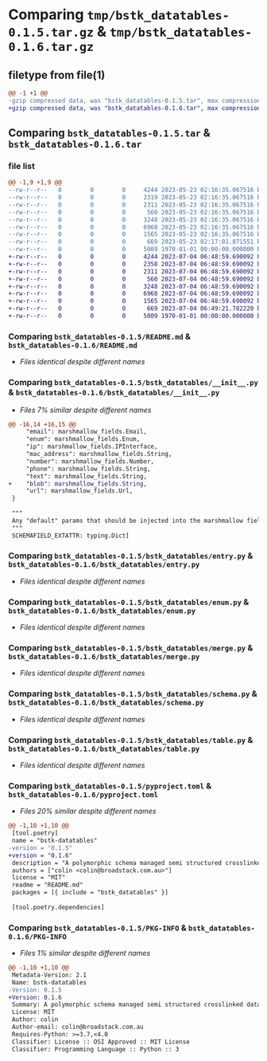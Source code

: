 # Comparing `tmp/bstk_datatables-0.1.5.tar.gz` & `tmp/bstk_datatables-0.1.6.tar.gz`

## filetype from file(1)

```diff
@@ -1 +1 @@
-gzip compressed data, was "bstk_datatables-0.1.5.tar", max compression
+gzip compressed data, was "bstk_datatables-0.1.6.tar", max compression
```

## Comparing `bstk_datatables-0.1.5.tar` & `bstk_datatables-0.1.6.tar`

### file list

```diff
@@ -1,9 +1,9 @@
--rw-r--r--   0        0        0     4244 2023-05-23 02:16:35.067516 bstk_datatables-0.1.5/README.md
--rw-r--r--   0        0        0     2319 2023-05-23 02:16:35.067516 bstk_datatables-0.1.5/bstk_datatables/__init__.py
--rw-r--r--   0        0        0     2311 2023-05-23 02:16:35.067516 bstk_datatables-0.1.5/bstk_datatables/entry.py
--rw-r--r--   0        0        0      560 2023-05-23 02:16:35.067516 bstk_datatables-0.1.5/bstk_datatables/enum.py
--rw-r--r--   0        0        0     3248 2023-05-23 02:16:35.067516 bstk_datatables-0.1.5/bstk_datatables/merge.py
--rw-r--r--   0        0        0     6968 2023-05-23 02:16:35.067516 bstk_datatables-0.1.5/bstk_datatables/schema.py
--rw-r--r--   0        0        0     1565 2023-05-23 02:16:35.067516 bstk_datatables-0.1.5/bstk_datatables/table.py
--rw-r--r--   0        0        0      669 2023-05-23 02:17:01.871551 bstk_datatables-0.1.5/pyproject.toml
--rw-r--r--   0        0        0     5009 1970-01-01 00:00:00.000000 bstk_datatables-0.1.5/PKG-INFO
+-rw-r--r--   0        0        0     4244 2023-07-04 06:48:59.690092 bstk_datatables-0.1.6/README.md
+-rw-r--r--   0        0        0     2358 2023-07-04 06:48:59.690092 bstk_datatables-0.1.6/bstk_datatables/__init__.py
+-rw-r--r--   0        0        0     2311 2023-07-04 06:48:59.690092 bstk_datatables-0.1.6/bstk_datatables/entry.py
+-rw-r--r--   0        0        0      560 2023-07-04 06:48:59.690092 bstk_datatables-0.1.6/bstk_datatables/enum.py
+-rw-r--r--   0        0        0     3248 2023-07-04 06:48:59.690092 bstk_datatables-0.1.6/bstk_datatables/merge.py
+-rw-r--r--   0        0        0     6968 2023-07-04 06:48:59.690092 bstk_datatables-0.1.6/bstk_datatables/schema.py
+-rw-r--r--   0        0        0     1565 2023-07-04 06:48:59.690092 bstk_datatables-0.1.6/bstk_datatables/table.py
+-rw-r--r--   0        0        0      669 2023-07-04 06:49:21.782220 bstk_datatables-0.1.6/pyproject.toml
+-rw-r--r--   0        0        0     5009 1970-01-01 00:00:00.000000 bstk_datatables-0.1.6/PKG-INFO
```

### Comparing `bstk_datatables-0.1.5/README.md` & `bstk_datatables-0.1.6/README.md`

 * *Files identical despite different names*

### Comparing `bstk_datatables-0.1.5/bstk_datatables/__init__.py` & `bstk_datatables-0.1.6/bstk_datatables/__init__.py`

 * *Files 7% similar despite different names*

```diff
@@ -16,14 +16,15 @@
     "email": marshmallow_fields.Email,
     "enum": marshmallow_fields.Enum,
     "ip": marshmallow_fields.IPInterface,
     "mac_address": marshmallow_fields.String,
     "number": marshmallow_fields.Number,
     "phone": marshmallow_fields.String,
     "text": marshmallow_fields.String,
+    "blob": marshmallow_fields.String,
     "url": marshmallow_fields.Url,
 }
 
 """
 Any "default" params that should be injected into the marshmallow field constructor
 """
 SCHEMAFIELD_EXTATTR: typing.Dict[
```

### Comparing `bstk_datatables-0.1.5/bstk_datatables/entry.py` & `bstk_datatables-0.1.6/bstk_datatables/entry.py`

 * *Files identical despite different names*

### Comparing `bstk_datatables-0.1.5/bstk_datatables/enum.py` & `bstk_datatables-0.1.6/bstk_datatables/enum.py`

 * *Files identical despite different names*

### Comparing `bstk_datatables-0.1.5/bstk_datatables/merge.py` & `bstk_datatables-0.1.6/bstk_datatables/merge.py`

 * *Files identical despite different names*

### Comparing `bstk_datatables-0.1.5/bstk_datatables/schema.py` & `bstk_datatables-0.1.6/bstk_datatables/schema.py`

 * *Files identical despite different names*

### Comparing `bstk_datatables-0.1.5/bstk_datatables/table.py` & `bstk_datatables-0.1.6/bstk_datatables/table.py`

 * *Files identical despite different names*

### Comparing `bstk_datatables-0.1.5/pyproject.toml` & `bstk_datatables-0.1.6/pyproject.toml`

 * *Files 20% similar despite different names*

```diff
@@ -1,10 +1,10 @@
 [tool.poetry]
 name = "bstk-datatables"
-version = "0.1.5"
+version = "0.1.6"
 description = "A polymorphic schema managed semi structured crosslinked data dictionary builder.. BINGO!"
 authors = ["colin <colin@broadstack.com.au>"]
 license = "MIT"
 readme = "README.md"
 packages = [{ include = "bstk_datatables" }]
 
 [tool.poetry.dependencies]
```

### Comparing `bstk_datatables-0.1.5/PKG-INFO` & `bstk_datatables-0.1.6/PKG-INFO`

 * *Files 1% similar despite different names*

```diff
@@ -1,10 +1,10 @@
 Metadata-Version: 2.1
 Name: bstk-datatables
-Version: 0.1.5
+Version: 0.1.6
 Summary: A polymorphic schema managed semi structured crosslinked data dictionary builder.. BINGO!
 License: MIT
 Author: colin
 Author-email: colin@broadstack.com.au
 Requires-Python: >=3.7,<4.0
 Classifier: License :: OSI Approved :: MIT License
 Classifier: Programming Language :: Python :: 3
```

